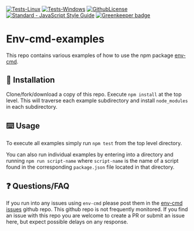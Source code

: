 [![Tests-Linux](https://github.com/toddbluhm/env-cmd-examples/workflows/tests-linux/badge.svg?branch=master)](https://github.com/toddbluhm/env-cmd-examples/actions?query=workflow%3A%22tests-linux%22)
[![Tests-Windows](https://github.com/toddbluhm/env-cmd-examples/workflows/tests-windows/badge.svg?branch=master)](https://github.com/toddbluhm/env-cmd-examples/actions?query=workflow%3A%22tests-windows%22)
[![GithubLicense](https://img.shields.io/github/license/toddbluhm/env-cmd-examples.svg)](https://github.com/toddbluhm/env-cmd-examples/blob/master/LICENSE)
[![Standard - JavaScript Style Guide](https://img.shields.io/badge/code%20style-standard-brightgreen.svg)](http://standardjs.com/)
[![Greenkeeper badge](https://badges.greenkeeper.io/toddbluhm/env-cmd-examples.svg)](https://greenkeeper.io/)

# Env-cmd-examples

This repo contains various examples of how to use the npm package [env-cmd](https://github.com/toddbluhm/env-cmd).

## 💾 Installation

Clone/fork/download a copy of this repo. Execute `npm install` at the top level. This will traverse each
example subdirectory and install `node_modules` in each subdirectory.

## ⌨️ Usage
To execute all examples simply run `npm test` from the top level directory.

You can also run individual examples by entering into a directory and running `npm run script-name` where
`script-name` is the name of a script found in the corresponding `package.json` file located in that directory.

## ❓ Questions/FAQ
If you run into any issues using `env-cmd` please post them in the [env-cmd issues](https://github.com/toddbluhm/env-cmd/issues)
github repo. This github repo is not frequently monitored. If you find an issue with this repo
you are welcome to create a PR or submit an issue here, but expect possible delays on any response.
